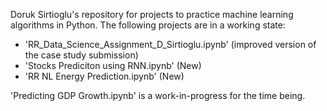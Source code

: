 Doruk Sirtioglu's repository for projects to practice machine learning algorithms in Python.
The following projects are in a working state:

- 'RR_Data_Science_Assignment_D_Sirtioglu.ipynb' (improved version of the case study submission)
- 'Stocks Prediciton using RNN.ipynb' (New)
- 'RR NL Energy Prediction.ipynb' (New)

'Predicting GDP Growth.ipynb' is a work-in-progress for the time being.

